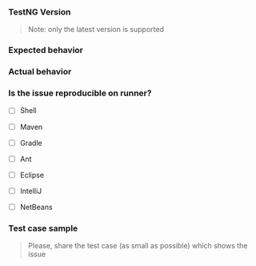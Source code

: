 ### TestNG Version
> Note: only the latest version is supported

### Expected behavior


### Actual behavior


### Is the issue reproducible on runner?

- [ ] Shell
- [ ] Maven
- [ ] Gradle
- [ ] Ant
- [ ] Eclipse
- [ ] IntelliJ
- [ ] NetBeans


### Test case sample
> Please, share the test case (as small as possible) which shows the issue
